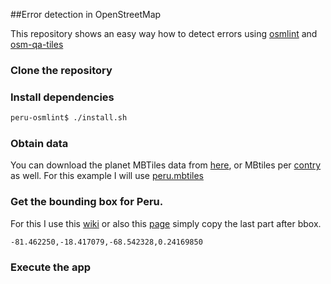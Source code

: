 ##Error detection in OpenStreetMap

This repository shows an easy way how to detect errors using [osmlint](https://github.com/osmlab/osmlint) and [osm-qa-tiles](http://osmlab.github.io/osm-qa-tiles/)

### Clone the repository

### Install dependencies

```sh
peru-osmlint$ ./install.sh
```
### Obtain data
You can download the planet MBTiles data from [here](http://osmlab.github.io/osm-qa-tiles/), or MBtiles per [contry](http://osmlab.github.io/osm-qa-tiles/country.html) as well.  For this example I will use [peru.mbtiles](https://s3.amazonaws.com/mapbox/osm-qa-tiles/latest.country/peru.mbtiles.gz)


### Get the bounding box for Peru.

For this I use this [wiki](http://wiki.openstreetmap.org/wiki/User:Ewmjc/Country_bounds) or also this [page](http://lxbarth.com/bbox/#-81.462250,-18.417079,-68.542328,0.24169850,5,-8.53756535080403,-68.43246459960936) simply copy the last part after bbox.

`-81.462250,-18.417079,-68.542328,0.24169850`


### Execute the app